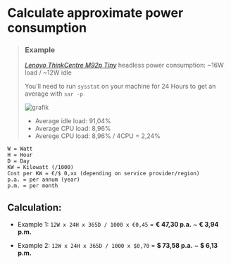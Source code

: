 # Calculate approximate power consumption

> ### Example
>
> [*Lenovo ThinkCentre M92p Tiny*](https://github.com/scubamuc/scubamuc.github.io#11-hardware) headless power consumption: ~16W load / ~12W idle
> 
> You'll need to run `sysstat` on your machine for 24 Hours to get an average with `sar -p`
>
> ![grafik](https://github.com/user-attachments/assets/beedb833-ba69-4e7a-8ad9-0a2770184cda)
> 
> + Average idle load: 91,04%
> + Average CPU load: 8,96%
> + Averege CPU load: 8,96% / 4CPU = 2,24%

```
W = Watt
H = Hour
D = Day
KW = Kilowatt (/1000)
Cost per KW = €/$ 0,xx (depending on service provider/region)
p.a. = per annum (year)
p.m. = per month
```
## Calculation:

 - Example 1: `12W x 24H x 365D / 1000 x €0,45` = **€ 47,30 p.a.** ~ **€ 3,94 p.m.** 

 - Example 2: `12W x 24H x 365D / 1000 x $0,70` = **$ 73,58 p.a.** ~ **$ 6,13 p.m.** 

